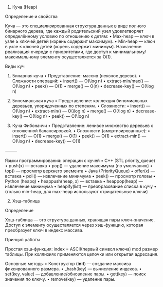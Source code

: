 1. Куча (Heap)

Определение и свойства

Куча — это специализированная структура данных в виде полного бинарного дерева, где каждый родительский узел удовлетворяет определённому условию по отношению к детям:
 • Max-heap — ключ в узле ≥ ключей детей (корень содержит максимум).
 • Min-heap — ключ в узле ≤ ключей детей (корень содержит минимум).
Назначение: реализация очереди с приоритетами, где доступ к минимальному/максимальному элементу осуществляется за O(1).

Виды куч

1. Бинарная куча
 • Представление: массив (неявное дерево).
 • Сложности операций:
 • insert() — O(\log n)
 • extract-min/max() — O(\log n)
 • peek() — O(1)
 • merge() — O(n)
 • decrease-key() — O(\log n)

2. Биномиальная куча
 • Представление: коллекция биномиальных деревьев, упорядоченных по степеням.
 • Сложности:
 • insert() — O(\log n)
 • extract-min() — O(\log n)
 • merge() — O(\log n)
 • decrease-key() — O(\log n)
 • peek() — O(\log n)

3. Куча Фибоначчи
 • Представление: ленивое множество деревьев с отложенной балансировкой.
 • Сложности (амортизированные):
 • insert() — O(1)
 • merge() — O(1)
 • peek() — O(1)
 • extract-min() — O(\log n)
 • decrease-key() — O(1)

⸻

Языки программирования: операции с кучей
 • C++ (STL priority_queue)
 • push(x) — вставка
 • pop() — удаление максимума (по умолчанию)
 • top() — просмотр верхнего элемента
 • Java (PriorityQueue)
 • offer(x) — вставка
 • poll() — извлечение минимума
 • peek() — просмотр головы
 • Python (heapq)
 • heappush(heap, x) — вставка
 • heappop(heap) — извлечение минимума
 • heapify(list) — преобразование списка в кучу
 • (только min-heap, для max-heap используют отрицательные ключи)

2. Хэш-таблица

Определение

Хэш-таблица — это структура данных, хранящая пары ключ–значение. Доступ к элементу осуществляется через хэш-функцию, которая преобразует ключ в индекс массива.

Принцип работы

Простая хэш-функция: index = ASCII(первый символ ключа) mod размер таблицы. При коллизиях применяются цепочки или открытая адресация.

Основные методы
 • Конструктор (__init__) — создание массива фиксированного размера.
 • _hash(key) — вычисление индекса.
 • set(key, value) — добавление/обновление пары.
 • get(key) — поиск значения по ключу.
 • remove(key) — удаление пары.
